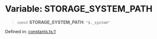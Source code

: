 # Variable: STORAGE\_SYSTEM\_PATH

> `const` **STORAGE\_SYSTEM\_PATH**: `"$._system"`

Defined in: [constants.ts:1](https://github.com/laruss/react-text-game/blob/4531810ed426df9948c54abd8dbf61d1745871f2/packages/core/src/constants.ts#L1)
